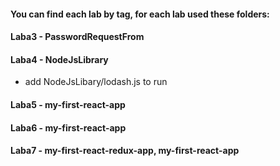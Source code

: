 #### You can find each lab by tag, for each lab used these folders:
#### Laba3 - PasswordRequestFrom
#### Laba4 - NodeJsLibrary
* add NodeJsLibary/lodash.js to run
#### Laba5 - my-first-react-app
#### Laba6 - my-first-react-app
#### Laba7 - my-first-react-redux-app, my-first-react-app



